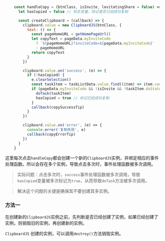 ```javascript
    const handleCopy = (btnClass, isInvite, levitatingShare = false) => {
      let hasCopied = false // 标志变量，标记是否已经成功复制

      const createClipboard = (callback) => {
        clipboard.value = new ClipboardJS(btnClass, {
          text: () => {
            const pageHomeURL = getHomePageUrl()
            let copyText = pageData.myInviteCode
              ? `${pageHomeURL}?inviteCode=${pageData.myInviteCode}`
              : pageHomeURL
            return copyText
          }
        })

        clipboard.value.on('success', (e) => {
          if (!hasCopied) {
            e.clearSelection()
            const taskItem = taskListData.value.find((item) => item.code === 'SHARE')
            if (pageData.myInviteCode && !isInvite && !taskItem.doStatus) {
              doTask(taskItem)
              hasCopied = true // 标记已经成功复制
            }
            callback(copySuccessTip)
          }
        })

        clipboard.value.on('error', (e) => {
          console.error('复制失败', e)
          callback(copyErrorTip)
        })
      }
    }
```
这里每次点击`handleCopy`都会创建一个新的`ClipboardJS`实例，并绑定相应的事件处理函数。所以会存在多个实例，导致点击多次时，事件处理函数被多次调用。  
> 实际问题：点击多次时，`success`事件处理函数被多次调用，导致`hasCopied`变量被多次标记为`true`，从而导致`doTask`方法被多次调用。   

> 解决这个问题的关键是确保其不要创建其多实例。   

### 方法一   
在创建新的`ClipboardJS`实例之前，先判断是否已经创建了实例，如果已经创建了实例，则销毁旧的实例，再创建新的实例。

`ClipboardJS` 创建的实例，可以调用`destroy()`方法销毁实例。    
```javascript

```
